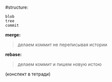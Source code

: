#structure:
```
blob
tree
commit
```

**merge:** 
>делаем коммит не переписывая истории

**rebase:**
>делаем коммит и пишем новую истою



(конспект в тетради)